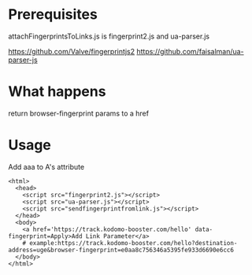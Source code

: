 # Prerequisites
attachFingerprintsToLinks.js is fingerprint2.js and ua-parser.js

https://github.com/Valve/fingerprintjs2
https://github.com/faisalman/ua-parser-js

# What happens
return browser-fingerprint params to a href

# Usage
Add aaa to A's attribute
```
<html>
  <head>
    <script src="fingerprint2.js"></script>
    <script src="ua-parser.js"></script>
    <script src="sendfingerprintfromlink.js"></script>
  </head>
  <body>
    <a href='https://track.kodomo-booster.com/hello' data-fingerprint=Apply>Add Link Parameter</a>
    # example:https://track.kodomo-booster.com/hello?destination-address=uge&browser-fingerprint=e0aa8c756346a5395fe933d6690e6cc6
  </body>
</html>
```
